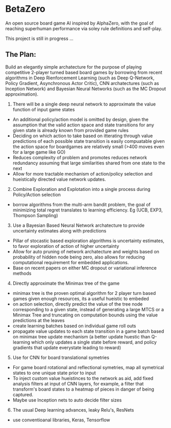 # BetaZero
An open source board game AI inspired by AlphaZero, with the goal of reaching superhuman performance via soley rule definitions and self-play.

This project is still in progress ...

## The Plan:
Build an elegantly simple archatecture for the purpose of playing competitive 2-player turned based board games by borrowing from recent algorithms in Deep Rienforcement Learning (such as Deep Q-Network, Policy Gradient, Asynchronous Actor Critic), CNN archatectures (such as Inception Network) and Bayesian Neural Networks (such as the MC Dropout approximation).

1. There will be a single deep neural network to approximate the value function of input game states
  * An additional policy/action model is omitted by design, given the assumption that the valid action space and state transitions for any given state is already known from provided game rules
  * Deciding on which action to take based on itterating through value predictions of each possible state transition is easily compuatable given the action space for boardgames are relatively small (>400 moves even for a large game like GO)
  * Reduces complexity of problem and promotes reduces network redundancy assuming that large similarities shared from one state to the next
  * Allow for more tractable mechanism of action/policy selection and hueistically directed value network updates.

2. Combine Exploration and Explotation into a single process during Policy/Action selection
  * borrow algorithms from the multi-arm bandit problem, the goal of minimizing total regret translates to learning efficiency. Eg (UCB, EXP3, Thompson Sampling)

3. Use a Bayesian Based Neural Network archatecture to provide uncertainty estimates along with predictions
  * Pillar of stocastic based exploration algorithms is uncertainty estimates, to favor exploration of action of higher uncertainty
  * Allow for auto pruning of network archatecture and weights based on probability of hidden node being zero, also allows for reducing computational requirement for embedded applications.  
* Base on recent papers on either MC dropout or variational inference methods

4. Directly approximate the Minimax tree of the game
  * minimax tree is the proven optimal algorithm for 2 player turn based games given enough resources, its a useful hueistic to embeded
  * on action selection, directly predict the value of the tree node corresponding to a given state, instead of generating a large MTCS or a Minimax Tree and truncating on computation bounds using the value predictions at the leaves
  * create learning batches based on individual game roll outs
  * propagate value updates to each state transition in a game batch based on minimax tree update mechanism (a better update huestic than Q-learning which only updates a single state before reward, and policy gradients that update everystate leading to reward)

5. Use for CNN for board translational symetries
  * For game board rotational and reflectional symetries, map all symetrical states to one unique state prior to input
  * To inject custom value hueistinces to the network as aid, add fixed analysis filters at input of CNN layers, for example, a filter that transform's board states to a heatmap of pieces in danger of being captured.
  * Maybe use Inception nets to auto decide filter sizes 

6. The usual Deep learning advances, leaky Relu's, ResNets
  * use conventioanal libraries, Keras, Tensorflow
